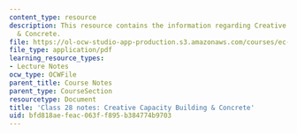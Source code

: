```yaml
---
content_type: resource
description: This resource contains the information regarding Creative Capacity Building
  & Concrete.
file: https://ol-ocw-studio-app-production.s3.amazonaws.com/courses/ec-701j-d-lab-i-development-fall-2009/bfd818aefeac063ff895b384774b9703_MITEC_701JF09_lec28_notes.pdf
file_type: application/pdf
learning_resource_types:
- Lecture Notes
ocw_type: OCWFile
parent_title: Course Notes
parent_type: CourseSection
resourcetype: Document
title: 'Class 28 notes: Creative Capacity Building & Concrete'
uid: bfd818ae-feac-063f-f895-b384774b9703
---
```

